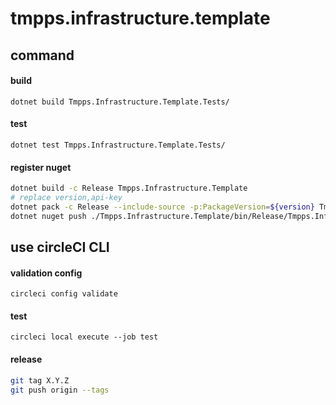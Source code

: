 # tmpps.infrastructure.template

## command

#### build

`dotnet build Tmpps.Infrastructure.Template.Tests/`

#### test

`dotnet test Tmpps.Infrastructure.Template.Tests/`

#### register nuget

```bash
dotnet build -c Release Tmpps.Infrastructure.Template
# replace version,api-key
dotnet pack -c Release --include-source -p:PackageVersion=${version} Tmpps.Infrastructure.Template
dotnet nuget push ./Tmpps.Infrastructure.Template/bin/Release/Tmpps.Infrastructure.Template.${version}.nupkg -k ${api-key} -s https://api.nuget.org/v3/index.json
```

## use circleCI CLI

#### validation config

`circleci config validate`

#### test

`circleci local execute --job test`

#### release

```bash
git tag X.Y.Z
git push origin --tags
```
